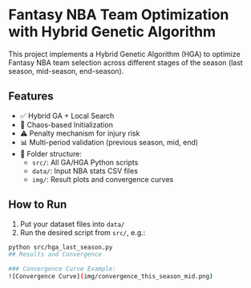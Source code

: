 # Fantasy NBA Team Optimization with Hybrid Genetic Algorithm

This project implements a Hybrid Genetic Algorithm (HGA) to optimize Fantasy NBA team selection across different stages of the season (last season, mid-season, end-season).

## Features
- ✅ Hybrid GA + Local Search
- 🔁 Chaos-based Initialization
- ⚠️ Penalty mechanism for injury risk
- 📊 Multi-period validation (previous season, mid, end)
- 📁 Folder structure:
  - `src/`: All GA/HGA Python scripts
  - `data/`: Input NBA stats CSV files
  - `img/`: Result plots and convergence curves

## How to Run
1. Put your dataset files into `data/`
2. Run the desired script from `src/`, e.g.:
```bash
python src/hga_last_season.py
## Results and Convergence

### Convergence Curve Example:
![Convergence Curve](img/convergence_this_season_mid.png)
